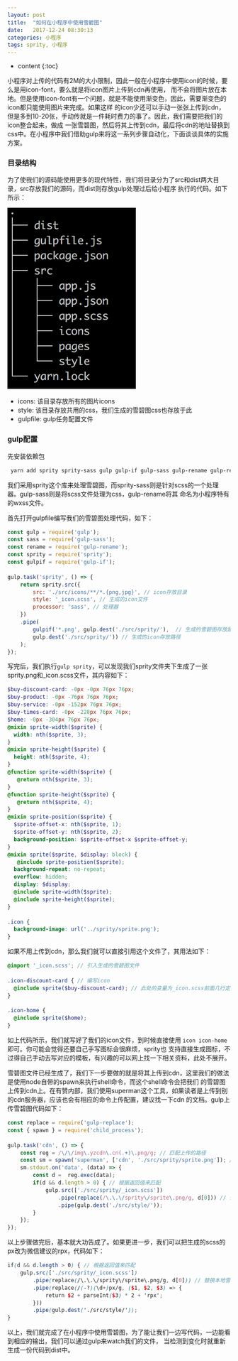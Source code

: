 ```yaml
---
layout: post
title:  "如何在小程序中使用雪碧图"
date:   2017-12-24 08:30:13
categories: 小程序
tags: sprity, 小程序
---
```


* content
{:toc}

小程序对上传的代码有2M的大小限制，因此一般在小程序中使用icon的时候，要么是用icon-font，要么就是将icon图片上传到cdn再使用，
而不会将图片放在本地。但是使用icon-font有一个问题，就是不能使用渐变色，因此，需要渐变色的icon都只能使用图片来完成。如果这样
的icon少还可以手动一张张上传到cdn，但是多到10-20张，手动传就是一件耗时费力的事了。因此，我们需要把我们的icon整合起来，做成
一张雪碧图，然后将其上传到cdn，最后将cdn的地址替换到css中。在小程序中我们借助gulp来将这一系列步骤自动化，下面谈谈具体的实施方案。

### 目录结构

为了使我们的源码能使用更多的现代特性，我们将目录分为了src和dist两大目录，src存放我们的源码，而dist则存放gulp处理过后给小程序
执行的代码。如下所示：

![dir](/img/sprity/dir.png)

*  icons: 该目录存放所有的图片icons
*  style: 该目录存放共用的css，我们生成的雪碧图css也存放于此
*  gulpfile: gulp任务配置文件

### gulp配置

先安装依赖包

```bash
 yarn add sprity sprity-sass gulp gulp-if gulp-sass gulp-rename gulp-replace -D
```

我们采用sprity这个库来处理雪碧图，而sprity-sass则是针对scss的一个处理器。gulp-sass则是将scss文件处理为css，gulp-rename将其
命名为小程序特有的wxss文件。

首先打开gulpfile编写我们的雪碧图处理代码，如下：
```javascript
const gulp = require('gulp');
const sass = require('gulp-sass');
const rename = require('gulp-rename');
const sprity = require('sprity');
const gulpif = require('gulp-if');

gulp.task('sprity', () => {
    return sprity.src({
        src: './src/icons/**/*.{png,jpg}', // icon存放目录
        style: '_icon.scss', // 生成的icon文件
        processor: 'sass', // 处理器
    })
    .pipe(
        gulpif('*.png', gulp.dest('./src/sprity/'),  // 生成的雪碧图存放路径
        gulp.dest('./src/sprity/')) // 生成的icon存放路径
    );
});
```
写完后，我们执行```gulp sprity```，可以发现我们sprity文件夹下生成了一张sprity.png和_icon.scss文件，其内容如下：

```scss
$buy-discount-card: -0px -0px 76px 76px;
$buy-product: -0px -76px 76px 76px;
$buy-service: -0px -152px 76px 76px;
$buy-times-card: -0px -228px 76px 76px;
$home: -0px -304px 76px 76px;
@mixin sprite-width($sprite) {
  width: nth($sprite, 3);
}
@mixin sprite-height($sprite) {
  height: nth($sprite, 4);
}
@function sprite-width($sprite) {
   @return nth($sprite, 3);
}
@function sprite-height($sprite) {
   @return nth($sprite, 4);
}
@mixin sprite-position($sprite) {
  $sprite-offset-x: nth($sprite, 1);
  $sprite-offset-y: nth($sprite, 2);
  background-position: $sprite-offset-x $sprite-offset-y;
}
@mixin sprite($sprite, $display: block) {
   @include sprite-position($sprite);
  background-repeat: no-repeat;
  overflow: hidden;
  display: $display;
  @include sprite-width($sprite);
  @include sprite-height($sprite);
}

.icon {
  background-image: url('../sprity/sprite.png');
}
```

如果不用上传到cdn，那么我们就可以直接引用这个文件了，其用法如下：

```scss
@import '_icon.scss'; // 引入生成的雪碧图文件
 
.icon-discount-card { // 编写icon
  @include sprite($buy-discount-card); // 此处的变量为_icon.scss前面几行定义的变量，这些变量的名称都是根据icon文件名来生成
}

.icon-home {
  @include sprite($home);
}
```

如上代码所示，我们就写好了我们的icon文件，到时候直接使用 ```icon icon-home```即可。你可能会觉得还要自己手写图标会很麻烦，sprity也
支持直接生成图标，不过得自己手动去写对应的模板，有兴趣的可以网上找一下相关资料，此处不展开。

雪碧图文件已经生成了，我们下一步要做的就是将其上传到cdn，这里我们的做法是使用node自带的spawn来执行shell命令，而这个shell命令会把我们
的雪碧图上传到cdn上。在有赞内部，我们使用superman这个工具，如果读者是上传到别的cdn服务器，应该也会有相应的命令上传配置，建议找一下cdn
的文档。gulp上传雪碧图代码如下：

```javascript
const replace = require('gulp-replace');
const { spawn } = require('child_process');

gulp.task('cdn', () => {
    const reg = /\/\/img\.yzcdn\.cn(.+)\.png/g; // 匹配上传的路径
    const sm = spawn('superman', ['cdn', './src/sprity/sprite.png']); // 执行上传命令
    sm.stdout.on('data', (data) => {
        const d =  reg.exec(data);
        if(d && d.length > 0) { // 根据返回值来匹配
            gulp.src(['./src/sprity/_icon.scss'])
                .pipe(replace(/\.\.\/sprity\/sprite\.png/g, d[0])) // 替换本地雪碧图
                .pipe(gulp.dest('./src/style/'));
        }
    });
});
```

以上步骤做完后，基本就大功告成了。如果更进一步，我们可以把生成的scss的px改为微信建议的rpx，代码如下：

```scss
if(d && d.length > 0) { // 根据返回值来匹配
    gulp.src(['./src/sprity/_icon.scss'])
        .pipe(replace(/\.\.\/sprity\/sprite\.png/g, d[0])) // 替换本地雪碧图
        .pipe(replace(/(-?)(\d+)px/g, ($1, $2, $3) => {
            return $2 + parseInt($3) * 2 + 'rpx';
        }))
        .pipe(gulp.dest('./src/style/'));
}
```

以上，我们就完成了在小程序中使用雪碧图，为了能让我们一边写代码，一边能看到相应的输出，我们可以通过gulp来watch我们的文件，
当检测到变化时就重新生成一份代码到dist中。
